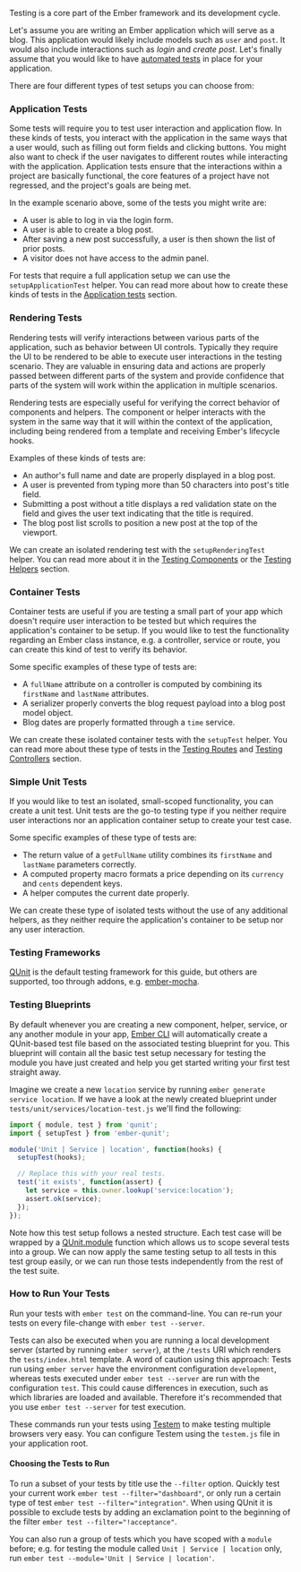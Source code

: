 Testing is a core part of the Ember framework and its development cycle.

Let's assume you are writing an Ember application which will serve as a blog.
This application would likely include models such as `user` and `post`.
It would also include interactions such as _login_ and _create post_.
Let's finally assume that you would like to have [automated tests](http://en.wikipedia.org/wiki/Test_automation) in place for your application.

There are four different types of test setups you can choose from:

### Application Tests

Some tests will require you to test user interaction and application flow.
In these kinds of tests, you interact with the application in the same ways that a user would, such as filling out form fields and clicking buttons. You might also want to check if the user navigates to different routes while interacting with the application.
Application tests ensure that the interactions within a project are basically functional, the core features of a project have not regressed, and the project's goals are being met.

In the example scenario above, some of the tests you might write are:

* A user is able to log in via the login form.
* A user is able to create a blog post.
* After saving a new post successfully, a user is then shown the list of prior posts.
* A visitor does not have access to the admin panel.

For tests that require a full application setup we can use the `setupApplicationTest` helper.
You can read more about how to create these kinds of tests in the [Application tests](./acceptance) section.

### Rendering Tests

Rendering tests will verify interactions between various parts of the application,
such as behavior between UI controls.
Typically they require the UI to be rendered to be able to execute user interactions in the testing scenario.
They are valuable in ensuring data and actions are properly passed between different parts of the system
and provide confidence that parts of the system will work within the application in multiple scenarios.

Rendering tests are especially useful for verifying the correct behavior of components and helpers.
The component or helper interacts with the system in the same way that it will within the context of the application,
including being rendered from a template and receiving Ember's lifecycle hooks.

Examples of these kinds of tests are:

* An author's full name and date are properly displayed in a blog post.
* A user is prevented from typing more than 50 characters into post's title field.
* Submitting a post without a title displays a red validation state on the field and gives the user text indicating that the title is required.
* The blog post list scrolls to position a new post at the top of the viewport.

We can create an isolated rendering test with the `setupRenderingTest` helper.
You can read more about it in the [Testing Components](./testing-components) or the [Testing Helpers](./testing-helpers/) section.

### Container Tests

Container tests are useful if you are testing a small part of your app which doesn't require user interaction to be tested
but which requires the application's container to be setup.
If you would like to test the functionality regarding an Ember class instance,
e.g. a controller, service or route, you can create this kind of test to verify its behavior.

Some specific examples of these type of tests are:

* A `fullName` attribute on a controller is computed by combining its `firstName` and `lastName` attributes.
* A serializer properly converts the blog request payload into a blog post model object.
* Blog dates are properly formatted through a `time` service.

We can create these isolated container tests with the `setupTest` helper.
You can read more about these type of tests in the [Testing Routes](./testing-routes) and [Testing Controllers](./testing-controllers) section.

### Simple Unit Tests

If you would like to test an isolated, small-scoped functionality, you can create a unit test.
Unit tests are the go-to testing type if you neither require user interactions nor an application container setup to create your test case.

Some specific examples of these type of tests are:

* The return value of a `getFullName` utility combines its `firstName` and `lastName` parameters correctly.
* A computed property macro formats a price depending on its `currency` and `cents` dependent keys.
* A helper computes the current date properly.

We can create these type of isolated tests without the use of any additional helpers,
as they neither require the application's container to be setup nor any user interaction.

### Testing Frameworks

[QUnit](http://qunitjs.com/) is the default testing framework for this guide, but others are supported, too through addons, e.g. [ember-mocha](https://github.com/emberjs/ember-mocha).

### Testing Blueprints

By default whenever you are creating a new component, helper, service, or any another module in your app,
[Ember CLI](https://ember-cli.com/generators-and-blueprints) will automatically create a QUnit-based test file
based on the associated testing blueprint for you.
This blueprint will contain all the basic test setup necessary for testing the module you have just created
and help you get started writing your first test straight away.

Imagine we create a new `location` service by running `ember generate service location`.
If we have a look at the newly created blueprint under `tests/unit/services/location-test.js` we'll find the following:

```javascript {data-filename=tests/unit/models/some-thing-test.js}
import { module, test } from 'qunit';
import { setupTest } from 'ember-qunit';

module('Unit | Service | location', function(hooks) {
  setupTest(hooks);

  // Replace this with your real tests.
  test('it exists', function(assert) {
    let service = this.owner.lookup('service:location');
    assert.ok(service);
  });
});
```

Note how this test setup follows a nested structure.
Each test case will be wrapped by a [QUnit.module](https://api.qunitjs.com/QUnit/module) function
which allows us to scope several tests into a group.
We can now apply the same testing setup to all tests in this test group easily,
or we can run those tests independently from the rest of the test suite.

### How to Run Your Tests

Run your tests with `ember test` on the command-line. You can re-run your tests on every file-change with `ember test --server`.

Tests can also be executed when you are running a local development server (started by running `ember server`),
at the `/tests` URI which renders the `tests/index.html` template.
A word of caution using this approach:
Tests run using `ember server` have the environment configuration `development`,
whereas tests executed under `ember test --server` are run with the configuration `test`.
This could cause differences in execution, such as which libraries are loaded and available.
Therefore it's recommended that you use `ember test --server` for test execution.

These commands run your tests using [Testem](https://github.com/airportyh/testem) to make testing multiple browsers very easy.
You can configure Testem using the `testem.js` file in your application root.

#### Choosing the Tests to Run

To run a subset of your tests by title use the `--filter` option.
Quickly test your current work `ember test --filter="dashboard"`, or only run a certain type of test `ember test --filter="integration"`.
When using QUnit it is possible to exclude tests by adding an exclamation point to the beginning of the filter `ember test --filter="!acceptance"`.

You can also run a group of tests which you have scoped with a `module` before; e.g. for testing the module called `Unit | Service | location` only,
run `ember test --module='Unit | Service | location'`.
